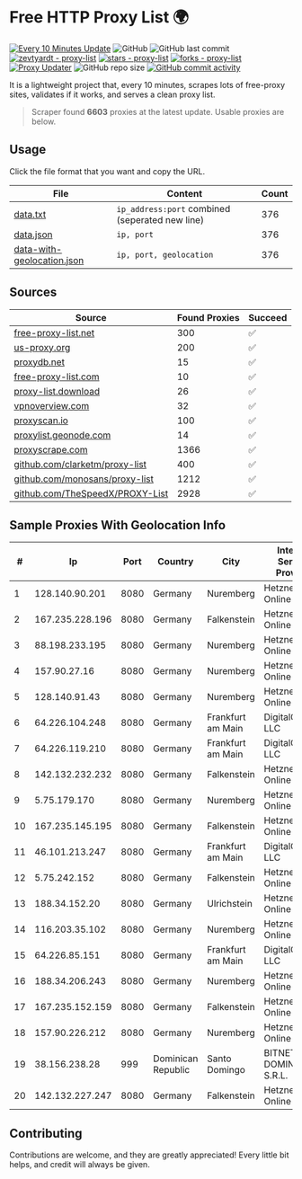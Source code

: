 
# Free HTTP Proxy List 🌍

[![Every 10 Minutes Update](https://github.com/mertguvencli/http-proxy-list/actions/workflows/main.yml/badge.svg?branch=main)](https://github.com/mertguvencli/http-proxy-list/actions/workflows/main.yml)
![GitHub](https://img.shields.io/github/license/mertguvencli/http-proxy-list)
![GitHub last commit](https://img.shields.io/github/last-commit/mertguvencli/http-proxy-list)
[![zevtyardt - proxy-list](https://img.shields.io/static/v1?label=zevtyardt&message=proxy-list&color=blue&logo=github)](https://github.com/zevtyardt/proxy-list "Go to GitHub repo")
[![stars - proxy-list](https://img.shields.io/github/stars/zevtyardt/proxy-list?style=social)](https://github.com/zevtyardt/proxy-list)
[![forks - proxy-list](https://img.shields.io/github/forks/zevtyardt/proxy-list?style=social)](https://github.com/zevtyardt/proxy-list)
[![Proxy Updater](https://github.com/zevtyardt/proxy-list/workflows/Proxy%20Updater/badge.svg)](https://github.com/zevtyardt/proxy-list/actions?query=workflow:"Proxy+Updater")
![GitHub repo size](https://img.shields.io/github/repo-size/zevtyardt/proxy-list)
[![GitHub commit activity](https://img.shields.io/github/commit-activity/m/zevtyardt/proxy-list?logo=commits)](https://github.com/zevtyardt/proxy-list/commits/main)

It is a lightweight project that, every 10 minutes, scrapes lots of free-proxy sites, validates if it works, and serves a clean proxy list.

> Scraper found **6603** proxies at the latest update. Usable proxies are below.

## Usage

Click the file format that you want and copy the URL.

|File|Content|Count|
|----|-------|-----|
|[data.txt](https://raw.githubusercontent.com/mertguvencli/http-proxy-list/main/proxy-list/data.txt)|`ip_address:port` combined (seperated new line)|376|
|[data.json](https://raw.githubusercontent.com/mertguvencli/http-proxy-list/main/proxy-list/data.json)|`ip, port`|376|
|[data-with-geolocation.json](https://raw.githubusercontent.com/mertguvencli/http-proxy-list/main/proxy-list/data-with-geolocation.json)|`ip, port, geolocation`|376|

## Sources

|Source|Found Proxies|Succeed|
|------|-------------|-------|
|[free-proxy-list.net](https://free-proxy-list.net)|300|✅|
|[us-proxy.org](https://www.us-proxy.org)|200|✅|
|[proxydb.net](http://proxydb.net)|15|✅|
|[free-proxy-list.com](https://free-proxy-list.com/?page=&port=&type%5B%5D=http&type%5B%5D=https&up_time=0&search=Search)|10|✅|
|[proxy-list.download](https://www.proxy-list.download/HTTP)|26|✅|
|[vpnoverview.com](https://vpnoverview.com/privacy/anonymous-browsing/free-proxy-servers)|32|✅|
|[proxyscan.io](https://www.proxyscan.io)|100|✅|
|[proxylist.geonode.com](https://proxylist.geonode.com/api/proxy-list?limit=300&page=1&sort_by=lastChecked&sort_type=desc&protocols=http,https)|14|✅|
|[proxyscrape.com](https://api.proxyscrape.com/v2/?request=displayproxies&protocol=http&timeout=10000&country=all&ssl=all&anonymity=all)|1366|✅|
|[github.com/clarketm/proxy-list](https://raw.githubusercontent.com/clarketm/proxy-list/master/proxy-list-raw.txt)|400|✅|
|[github.com/monosans/proxy-list](https://raw.githubusercontent.com/monosans/proxy-list/main/proxies/http.txt)|1212|✅|
|[github.com/TheSpeedX/PROXY-List](https://raw.githubusercontent.com/TheSpeedX/PROXY-List/master/http.txt)|2928|✅|


## Sample Proxies With Geolocation Info

|#|Ip|Port|Country|City|Internet Service Provider|
|-|--|----|-------|----|-------------------------|
|1|128.140.90.201|8080|Germany|Nuremberg|Hetzner Online GmbH|
|2|167.235.228.196|8080|Germany|Falkenstein|Hetzner Online GmbH|
|3|88.198.233.195|8080|Germany|Nuremberg|Hetzner Online GmbH|
|4|157.90.27.16|8080|Germany|Nuremberg|Hetzner Online GmbH|
|5|128.140.91.43|8080|Germany|Nuremberg|Hetzner Online GmbH|
|6|64.226.104.248|8080|Germany|Frankfurt am Main|DigitalOcean, LLC|
|7|64.226.119.210|8080|Germany|Frankfurt am Main|DigitalOcean, LLC|
|8|142.132.232.232|8080|Germany|Falkenstein|Hetzner Online GmbH|
|9|5.75.179.170|8080|Germany|Nuremberg|Hetzner Online GmbH|
|10|167.235.145.195|8080|Germany|Falkenstein|Hetzner Online GmbH|
|11|46.101.213.247|8080|Germany|Frankfurt am Main|DigitalOcean, LLC|
|12|5.75.242.152|8080|Germany|Falkenstein|Hetzner Online GmbH|
|13|188.34.152.20|8080|Germany|Ulrichstein|Hetzner Online GmbH|
|14|116.203.35.102|8080|Germany|Nuremberg|Hetzner Online GmbH|
|15|64.226.85.151|8080|Germany|Frankfurt am Main|DigitalOcean, LLC|
|16|188.34.206.243|8080|Germany|Nuremberg|Hetzner Online GmbH|
|17|167.235.152.159|8080|Germany|Falkenstein|Hetzner Online GmbH|
|18|157.90.226.212|8080|Germany|Nuremberg|Hetzner Online GmbH|
|19|38.156.238.28|999|Dominican Republic|Santo Domingo|BITNET DOMINICANA, S.R.L.|
|20|142.132.227.247|8080|Germany|Falkenstein|Hetzner Online GmbH|



## Contributing

Contributions are welcome, and they are greatly appreciated! Every
little bit helps, and credit will always be given.

